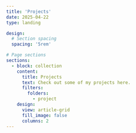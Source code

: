 ```yaml
---
title: 'Projects'
date: 2025-04-22
type: landing

design:
  # Section spacing
  spacing: '5rem'

# Page sections
sections:
  - block: collection
    content:
      title: Projects
      text: Check out some of my projects here.
      filters:
        folders:
          - project
    design:
      view: article-grid
      fill_image: false
      columns: 2
---
```

